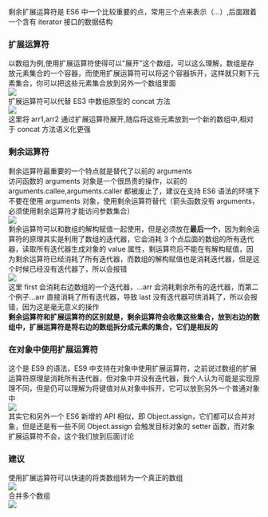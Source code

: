剩余扩展运算符是 ES6 中一个比较重要的点，常用三个点来表示（...）,后面跟着一个含有 iterator 接口的数据结构
<a name="nmn6v"></a>

### 扩展运算符

以数组为例,使用扩展运算符使得可以"展开"这个数组，可以这么理解，数组是存放元素集合的一个容器，而使用扩展运算符可以将这个容器拆开，这样就只剩下元素集合，你可以把这些元素集合放到另外一个数组里面<br />![](https://cdn.nlark.com/yuque/0/2019/webp/514813/1574142730921-2de90b79-b5d3-494d-9020-4c4c7e09f078.webp#align=left&display=inline&height=129&originHeight=129&originWidth=426&size=0&status=done&width=426)<br />扩展运算符可以代替 ES3 中数组原型的 concat 方法<br />![](https://cdn.nlark.com/yuque/0/2019/webp/514813/1574142730922-241883a5-5ae9-4c56-8a49-d55e3d271e7c.webp#align=left&display=inline&height=201&originHeight=201&originWidth=468&size=0&status=done&width=468)<br />这里将 arr1,arr2 通过扩展运算符展开,随后将这些元素放到一个新的数组中,相对于 concat 方法语义化更强
<a name="mMlu8"></a>

### 剩余运算符

剩余运算符最重要的一个特点就是替代了以前的 arguments<br />访问函数的 arguments 对象是一个很昂贵的操作，以前的 arguments.callee,arguments.caller 都被废止了，建议在支持 ES6 语法的环境下不要在使用 arguments 对象，使用剩余运算符替代（箭头函数没有 arguments，必须使用剩余运算符才能访问参数集合）<br />![](https://cdn.nlark.com/yuque/0/2019/webp/514813/1574142730923-bfb90150-847b-40bc-8b23-048cee663776.webp#align=left&display=inline&height=381&originHeight=381&originWidth=501&size=0&status=done&width=501)<br />剩余运算符可以和数组的解构赋值一起使用，但是必须放在**最后一个**，因为剩余运算符的原理其实是利用了数组的迭代器，它会消耗 3 个点后面的数组的所有迭代器，读取所有迭代器生成对象的 value 属性，剩运算符后不能在有解构赋值，因为剩余运算符已经消耗了所有迭代器，而数组的解构赋值也是消耗迭代器，但是这个时候已经没有迭代器了，所以会报错<br />![](https://cdn.nlark.com/yuque/0/2019/webp/514813/1574142730930-bd7cd309-e6d6-4f10-9610-03f5c3971294.webp#align=left&display=inline&height=201&originHeight=201&originWidth=805&size=0&status=done&width=805)<br />这里 first 会消耗右边数组的一个迭代器，...arr 会消耗剩余所有的迭代器，而第二个例子...arr 直接消耗了所有迭代器，导致 last 没有迭代器可供消耗了，所以会报错，因为这是毫无意义的操作<br />**剩余运算符和扩展运算符的区别就是，剩余运算符会收集这些集合，放到右边的数组中，扩展运算符是将右边的数组拆分成元素的集合，它们是相反的**
<a name="d6MkX"></a>

### 在对象中使用扩展运算符

这个是 ES9 的语法，ES9 中支持在对象中使用扩展运算符，之前说过数组的扩展运算符原理是消耗所有迭代器，但对象中并没有迭代器，我个人认为可能是实现原理不同，但是仍可以理解为将键值对从对象中拆开，它可以放到另外一个普通对象中<br />![](https://cdn.nlark.com/yuque/0/2019/webp/514813/1574142730919-a4453b65-49df-47b6-a270-1fc557f96ff1.webp#align=left&display=inline&height=291&originHeight=291&originWidth=274&size=0&status=done&width=274)<br />其实它和另外一个 ES6 新增的 API 相似，即 Object.assign，它们都可以合并对象，但是还是有一些不同 Object.assign 会触发目标对象的 setter 函数，而对象扩展运算符不会，这个我们放到后面讨论
<a name="Q0Fy6"></a>

### 建议

使用扩展运算符可以快速的将类数组转为一个真正的数组<br />![](https://cdn.nlark.com/yuque/0/2019/webp/514813/1574142730954-a07dbbd6-89f1-4600-89ff-2be16ddd0017.webp#align=left&display=inline&height=183&originHeight=183&originWidth=625&size=0&status=done&width=625)<br />合并多个数组<br />![](https://cdn.nlark.com/yuque/0/2019/webp/514813/1574142730923-688e10c1-d69a-4efe-83d1-9f5068819d8c.webp#align=left&display=inline&height=165&originHeight=165&originWidth=426&size=0&status=done&width=426)
